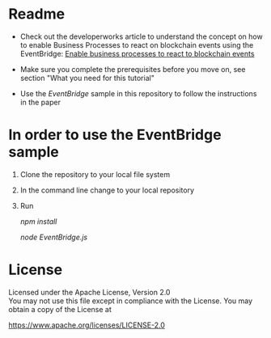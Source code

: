 
# Readme

* Check out the developerworks article to understand the concept on how to enable Business Processes to react on blockchain events using the EventBridge:
[Enable business processes to react to blockchain events](http://)

* Make sure you complete the prerequisites before you move on, see section "What you need for this tutorial"

* Use the _EventBridge_ sample in this repository to follow the instructions in the paper


# In order to use the EventBridge sample

1. Clone the repository to your local file system
2. In the command line change to your local repository
3. Run 

   _npm_ _install_ 
   
   _node_ _EventBridge.js_
   
   
# License

Licensed under the Apache License, Version 2.0  
You may not use this file except in compliance with the License.
You may obtain a copy of the License at

https://www.apache.org/licenses/LICENSE-2.0




